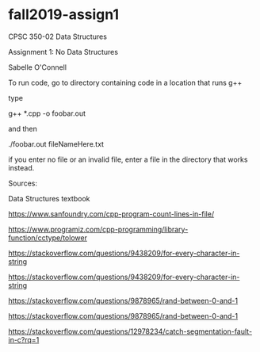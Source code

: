 # fall2019-assign1

CPSC 350-02 Data Structures

Assignment 1: No Data Structures

Sabelle O'Connell

To run code, go to directory containing code in a location that runs g++

type 

g++ *.cpp -o foobar.out

and then

./foobar.out fileNameHere.txt

if you enter no file or an invalid file, enter a file in the directory that works instead.

Sources:

Data Structures textbook

https://www.sanfoundry.com/cpp-program-count-lines-in-file/

https://www.programiz.com/cpp-programming/library-function/cctype/tolower

https://stackoverflow.com/questions/9438209/for-every-character-in-string

https://stackoverflow.com/questions/9438209/for-every-character-in-string

https://stackoverflow.com/questions/9878965/rand-between-0-and-1

https://stackoverflow.com/questions/9878965/rand-between-0-and-1

https://stackoverflow.com/questions/12978234/catch-segmentation-fault-in-c?rq=1
